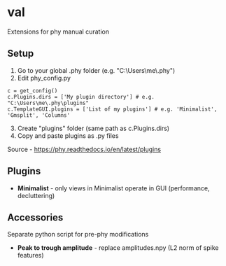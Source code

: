 # val
Extensions for phy manual curation

## Setup
1. Go to your global .phy folder (e.g. "C:\\Users\\me\\.phy")
2. Edit phy_config.py
```
c = get_config()
c.Plugins.dirs = ['My plugin directory'] # e.g. "C:\Users\me\.phy\plugins"
c.TemplateGUI.plugins = ['List of my plugins'] # e.g. 'Minimalist', 'Gmsplit', 'Columns'
```
3. Create "plugins" folder (same path as c.Plugins.dirs)
4. Copy and paste plugins as .py files

Source - https://phy.readthedocs.io/en/latest/plugins

## Plugins
* **Minimalist** - only views in Minimalist operate in GUI (performance, decluttering)

## Accessories
Separate python script for pre-phy modifications
* **Peak to trough amplitude** - replace amplitudes.npy (L2 norm of spike features)

